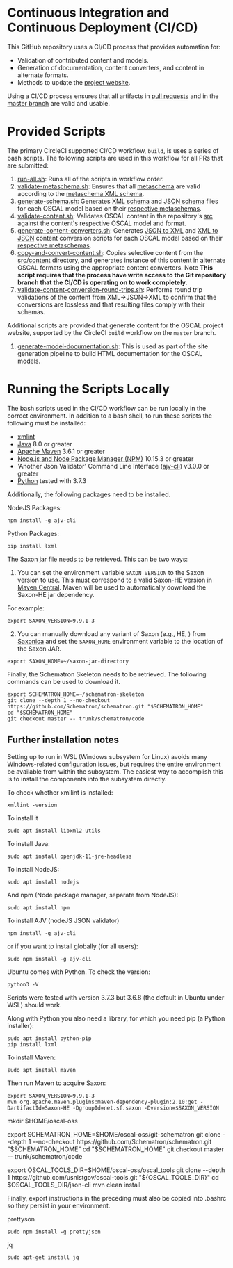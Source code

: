 # Continuous Integration and Continuous Deployment (CI/CD)

This GitHub repository uses a CI/CD process that provides automation for:
- Validation of contributed content and models.
- Generation of documentation, content converters, and content in alternate formats.
- Methods to update the [project website](https://pages.nist.gov/OSCAL).

Using a CI/CD process ensures that all artifacts in [pull requests](https://github.com/usnistgov/OSCAL/blob/master/CONTRIBUTING.md) and in the [master branch](https://github.com/usnistgov/OSCAL) are valid and usable.

# Provided Scripts

The primary CircleCI supported CI/CD workflow, ```build```, is uses a series of bash scripts. The following scripts are used in this workflow for all PRs that are submitted:

1. [run-all.sh](run-all.sh): Runs all of the scripts in workflow order.
1. [validate-metaschema.sh](validate-metaschema.sh): Ensures that all [metaschema](https://github.com/usnistgov/OSCAL/tree/master/src/metaschema) are valid according to the [metaschema XML schema](https://github.com/usnistgov/OSCAL/blob/master/build/metaschema/lib/metaschema.xsd).
1. [generate-schema.sh](generate-schema.sh): Generates [XML schema](https://github.com/usnistgov/OSCAL/tree/master/xml/schema) and [JSON schema](https://github.com/usnistgov/OSCAL/tree/master/json/schema) files for each OSCAL model based on their [respective metaschemas](https://github.com/usnistgov/OSCAL/tree/master/src/metaschema).
1. [validate-content.sh](validate-content.sh): Validates OSCAL content in the repository's [src](https://github.com/usnistgov/OSCAL/tree/master/src) against the content's respective OSCAL model and format.
1. [generate-content-converters.sh](generate-content-converters.sh): Generates [JSON to XML](https://github.com/usnistgov/OSCAL/tree/master/xml/convert) and [XML to JSON](https://github.com/usnistgov/OSCAL/tree/master/json/convert) content conversion scripts for each OSCAL model based on their [respective metaschemas](https://github.com/usnistgov/OSCAL/tree/master/src/metaschema).
1. [copy-and-convert-content.sh](copy-and-convert-content.sh): Copies selective content from the [src/content](https://github.com/usnistgov/OSCAL/tree/master/src/content) directory, and generates instance of this content in alternate OSCAL formats using the appropriate content converters. Note __This script requires that the process have write access to the Git repository branch that the CI/CD is operating on to work completely.__
1. [validate-content-conversion-round-trips.sh](validate-content-conversion-round-trips.sh): Performs round trip validations of the content from XML->JSON->XML to confirm that the conversions are lossless and that resulting files comply with their schemas.

Additional scripts are provided that generate content for the OSCAL project website, supported by the CircleCI ```build``` workflow on the ```master``` branch.
1. [generate-model-documentation.sh](generate-model-documentation.sh): This is used as part of the site generation pipeline to build HTML documentation for the OSCAL models.

# Running the Scripts Locally

The bash scripts used in the CI/CD workflow can be run locally in the correct environment. In addition to a bash shell, to run these scripts the following must be installed:
- [xmlint](http://xmlsoft.org/xmllint.html)
- [Java](https://www.java.com/en/) 8.0 or greater
- [Apache Maven](https://maven.apache.org/) 3.6.1 or greater
- [Node.js and Node Package Manager (NPM)](https://nodejs.org/en/) 10.15.3 or greater
- 'Another Json Validator' Command Line Interface ([ajv-cli](https://github.com/jessedc/ajv-cli)) v3.0.0 or greater
- [Python](https://www.python.org/) tested with 3.7.3

Additionally, the following packages need to be installed.

NodeJS Packages:

```
npm install -g ajv-cli
```

Python Packages:

```
pip install lxml
```

The Saxon jar file needs to be retrieved. This can be two ways:

1) You can set the environment variable ```SAXON_VERSION``` to the Saxon version to use. This must correspond to a valid Saxon-HE version in [Maven Central](https://mvnrepository.com/artifact/net.sf.saxon/Saxon-HE). Maven will be used to automatically download the Saxon-HE jar dependency.

For example:

```
export SAXON_VERSION=9.9.1-3
```

2) You can manually download any variant of Saxon (e.g., HE, ) from [Saxonica](https://www.saxonica.com/download/java.xml) and set the ```SAXON_HOME``` environment variable to the location of the Saxon JAR.

```
export SAXON_HOME=~/saxon-jar-directory
```

Finally, the Schematron Skeleton needs to be retrieved. The following commands can be used to download it.

```
export SCHEMATRON_HOME=~/schematron-skeleton
git clone --depth 1 --no-checkout https://github.com/Schematron/schematron.git "$SCHEMATRON_HOME"
cd "$SCHEMATRON_HOME"
git checkout master -- trunk/schematron/code
```

## Further installation notes

Setting up to run in WSL (Windows subsystem for Linux) avoids many Windows-related configuration issues, but requires the entire environment be available from within the subsystem. The easiest way to accomplish this is to install the components into the subsystem directly.

To check whether xmllint is installed:

```
xmllint -version
```

To install it

```
sudo apt install libxml2-utils
```

To install Java:

```
sudo apt install openjdk-11-jre-headless
```

To install NodeJS:

```
sudo apt install nodejs
```

And npm (Node package manager, separate from NodeJS):

```
sudo apt install npm
```


To install AJV (nodeJS JSON validator)

```
npm install -g ajv-cli
```


or if you want to install globally (for all users):

```
sudo npm install -g ajv-cli
```

Ubuntu comes with Python. To check the version:

```
python3 -V
```

Scripts were tested with version 3.7.3 but 3.6.8 (the default in Ubuntu under WSL) should work.

Along with Python you also need a library, for which you need pip (a Python installer):

```
sudo apt install python-pip
pip install lxml

```


To install Maven:

```
sudo apt install maven
```

Then run Maven to acquire Saxon:


```
export SAXON_VERSION=9.9.1-3
mvn org.apache.maven.plugins:maven-dependency-plugin:2.10:get -DartifactId=Saxon-HE -DgroupId=net.sf.saxon -Dversion=$SAXON_VERSION
```

mkdir $HOME/oscal-oss

export SCHEMATRON_HOME=$HOME/oscal-oss/git-schematron
git clone --depth 1 --no-checkout https://github.com/Schematron/schematron.git "$SCHEMATRON_HOME"
cd "$SCHEMATRON_HOME"
git checkout master -- trunk/schematron/code


export OSCAL_TOOLS_DIR=$HOME/oscal-oss/oscal_tools
git clone --depth 1 https://github.com/usnistgov/oscal-tools.git "${OSCAL_TOOLS_DIR}"
cd $OSCAL_TOOLS_DIR/json-cli
mvn clean install

Finally, export instructions in the preceding must also be copied into .bashrc so they persist in your environment.

prettyson

```
sudo npm install -g prettyjson
```


jq

```
sudo apt-get install jq
```
